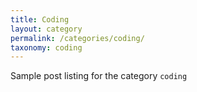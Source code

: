 ```yaml
---
title: Coding
layout: category
permalink: /categories/coding/
taxonomy: coding
---
```

Sample post listing for the category `coding`
